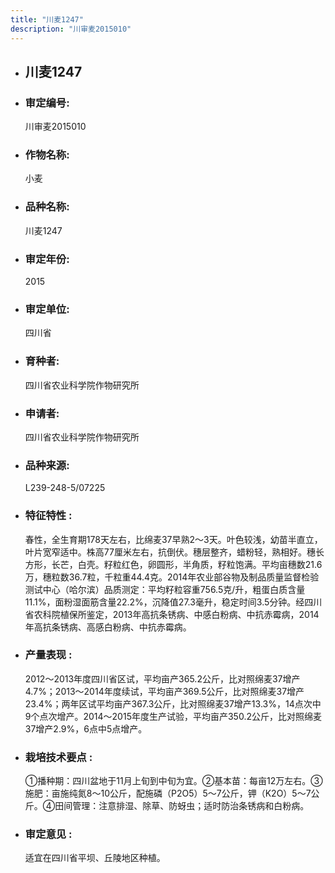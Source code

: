 ```yaml
---
title: "川麦1247"
description: "川审麦2015010"
---
```

* ## 川麦1247
* ###  审定编号:  
   川审麦2015010

*  ### 作物名称:  
   小麦

*   ###  品种名称: 
    川麦1247

*   ### 审定年份: 
    2015

*   ### 审定单位:  
    四川省

*   ### 育种者:  
    四川省农业科学院作物研究所

*   ### 申请者:  
    四川省农业科学院作物研究所

*   ### 品种来源:  
    L239-248-5/07225

*   ### 特征特性 : 
    春性，全生育期178天左右，比绵麦37早熟2～3天。叶色较浅，幼苗半直立，叶片宽窄适中。株高77厘米左右，抗倒伏。穗层整齐，蜡粉轻，熟相好。穗长方形，长芒，白壳。籽粒红色，卵圆形，半角质，籽粒饱满。平均亩穗数21.6万，穗粒数36.7粒，千粒重44.4克。2014年农业部谷物及制品质量监督检验测试中心（哈尔滨）品质测定：平均籽粒容重756.5克/升，粗蛋白质含量11.1%，面粉湿面筋含量22.2%，沉降值27.3毫升，稳定时间3.5分钟。经四川省农科院植保所鉴定，2013年高抗条锈病、中感白粉病、中抗赤霉病，2014年高抗条锈病、高感白粉病、中抗赤霉病。

*   ### 产量表现 : 
    2012～2013年度四川省区试，平均亩产365.2公斤，比对照绵麦37增产4.7%；2013～2014年度续试，平均亩产369.5公斤，比对照绵麦37增产23.4%；两年区试平均亩产367.3公斤，比对照绵麦37增产13.3%，14点次中9个点次增产。2014～2015年度生产试验，平均亩产350.2公斤，比对照绵麦37增产2.9%，6点中5点增产。

*   ### 栽培技术要点 : 
    ①播种期：四川盆地于11月上旬到中旬为宜。②基本苗：每亩12万左右。③施肥：亩施纯氮8～10公斤，配施磷（P2O5）5～7公斤，钾（K2O）5～7公斤。④田间管理：注意排湿、除草、防蚜虫；适时防治条锈病和白粉病。

*   ### 审定意见 : 
    适宜在四川省平坝、丘陵地区种植。
